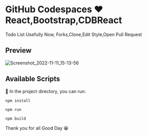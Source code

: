 # GitHub Codespaces ♥️ React,Bootstrap,CDBReact

Todo List Usefully Now, Forks,Clone,Edit Style,Open Pull Request

## Preview

![Screenshot_2022-11-11_15-13-56](https://user-images.githubusercontent.com/83684256/201295891-eda6ee85-8189-4ce3-bbbe-8955076a3652.png)

## Available Scripts

:wrench: In the project directory, you can run:

```
npm install

npm run

npm build
```

Thank you for all Good Day :grin:


